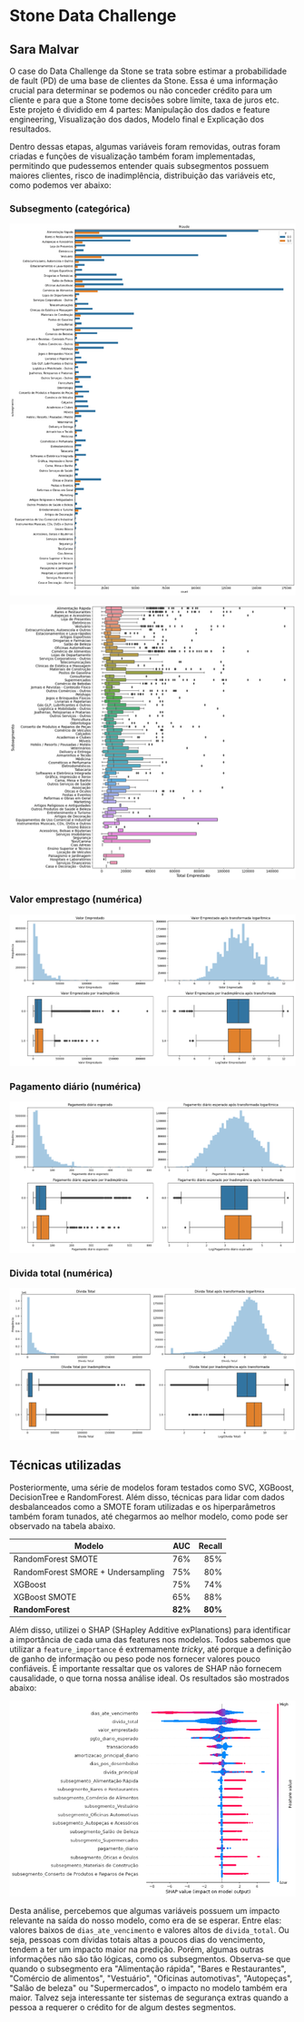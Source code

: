 # Stone Data Challenge
## Sara Malvar

O case do Data Challenge da Stone se trata sobre estimar a probabilidade de fault (PD) de uma base de clientes da Stone. Essa é uma informação crucial para determinar se podemos ou não conceder crédito para um cliente e para que a Stone tome decisões sobre limite, taxa de juros etc. Este projeto é dividido em 4 partes: Manipulação dos dados e feature engineering, Visualização dos dados, Modelo final e Explicação dos resultados. 

Dentro dessas etapas, algumas variáveis foram removidas, outras foram criadas e funções de visualização também foram implementadas, permitindo que pudessemos entender quais subsegmentos possuem maiores clientes, risco de inadimplência, distribuição das variáveis etc, como podemos ver abaixo:

### Subsegmento (categórica)

![](figs/output1.png)

![](figs/output2.png)


### Valor emprestago (numérica)

![](figs/output3.png)

### Pagamento diário (numérica)

![](figs/output4.png)

### Divida total (numérica)
![](figs/output5.png)

## Técnicas utilizadas
Posteriormente, uma série de modelos foram testados como SVC, XGBoost, DecisionTree e RandomForest. Além disso, técnicas para lidar com dados desbalanceados como a SMOTE foram utilizadas e os hiperparâmetros também foram tunados, até chegarmos ao melhor modelo, como pode ser observado na tabela abaixo.



| Modelo       | AUC           | Recall  |
| ------------- |:-------------:| -----:|
| RandomForest SMOTE      | 76% | 85% |
| RandomForest SMORE + Undersampling      | 75%      |   80% |
| XGBoost |  75% | 74% |
| XGBoost SMOTE | 65% | 88%|
| **RandomForest** | **82%** |**80%**|

Além disso, utilizei o SHAP (SHapley Additive exPlanations) para identificar a importância de cada uma das features nos modelos. Todos sabemos que utilizar a `feature_importance` é extremamente *tricky*, até porque a definição de ganho de informação ou peso pode nos fornecer valores pouco confiáveis. É importante ressaltar que os valores de SHAP não fornecem causalidade, o que torna nossa análise ideal. Os resultados são mostrados abaixo:

![](figs/shap.png)

Desta análise, percebemos que algumas variáveis possuem um impacto relevante na saída do nosso modelo, como era de se esperar. Entre elas: valores baixos de `dias_ate_vencimento` e valores altos de `divida_total`. Ou seja, pessoas com dívidas totais altas a poucos dias do vencimento, tendem a ter um impacto maior na predição. Porém, algumas outras informações não são tão lógicas, como os subsegmentos. Observa-se que quando o subsegmento era "Alimentação rápida", "Bares e Restaurantes", "Comércio de alimentos", "Vestuário", "Oficinas automotivas", "Autopeças", "Salão de beleza" ou "Supermercados", o impacto no modelo também era maior. Talvez seja interessante ter sistemas de segurança extras quando a pessoa a requerer o crédito for de algum destes segmentos. 
